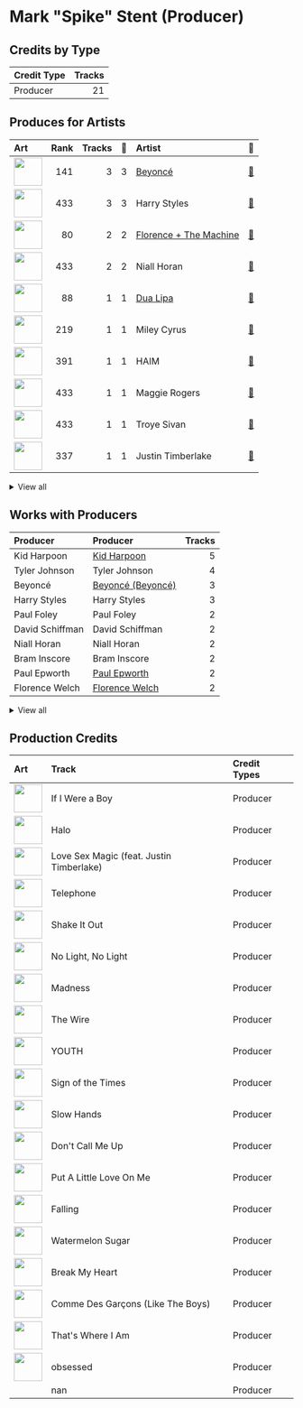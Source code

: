 # Mark "Spike" Stent (Producer)

## Credits by Type

| Credit Type | Tracks |
|:---|---:|
| Producer | 21 |

## Produces for Artists

| Art | Rank | Tracks | 💚 | Artist | 🔗 |
|:---|---:|---:|---:|:---|:---|
| <img src="https://i.scdn.co/image/ab6761610000e5eb247f44069c0bd1781df2f785" alt="" width="50" /> | 141 | 3 | 3 | [Beyoncé](../../artists/beyoncé/overview.md) | [🔗](https://open.spotify.com/artist/6vWDO969PvNqNYHIOW5v0m) |
| <img src="https://i.scdn.co/image/ab6761610000e5ebf7db7c8ede90a019c54590bb" alt="" width="50" /> | 433 | 3 | 3 | Harry Styles | [🔗](https://open.spotify.com/artist/6KImCVD70vtIoJWnq6nGn3) |
| <img src="https://i.scdn.co/image/ab6761610000e5ebe3c37f869b830d1cf1ec829a" alt="" width="50" /> | 80 | 2 | 2 | [Florence + The Machine](../../artists/florence_+_the_machine/overview.md) | [🔗](https://open.spotify.com/artist/1moxjboGR7GNWYIMWsRjgG) |
| <img src="https://i.scdn.co/image/ab6761610000e5ebeccc1cde8e9fdcf1c9289897" alt="" width="50" /> | 433 | 2 | 2 | Niall Horan | [🔗](https://open.spotify.com/artist/1Hsdzj7Dlq2I7tHP7501T4) |
| <img src="https://i.scdn.co/image/ab6761610000e5eb0c68f6c95232e716f0abee8d" alt="" width="50" /> | 88 | 1 | 1 | [Dua Lipa](../../artists/dua_lipa/overview.md) | [🔗](https://open.spotify.com/artist/6M2wZ9GZgrQXHCFfjv46we) |
| <img src="https://i.scdn.co/image/ab6761610000e5ebb4ba86c361191d48cbeb4b32" alt="" width="50" /> | 219 | 1 | 1 | Miley Cyrus | [🔗](https://open.spotify.com/artist/5YGY8feqx7naU7z4HrwZM6) |
| <img src="https://i.scdn.co/image/ab6761610000e5eba688abfbbed1037befa47232" alt="" width="50" /> | 391 | 1 | 1 | HAIM | [🔗](https://open.spotify.com/artist/4Ui2kfOqGujY81UcPrb5KE) |
| <img src="https://i.scdn.co/image/ab6761610000e5eb42ac28bac739fd27c568cf4b" alt="" width="50" /> | 433 | 1 | 1 | Maggie Rogers | [🔗](https://open.spotify.com/artist/4NZvixzsSefsNiIqXn0NDe) |
| <img src="https://i.scdn.co/image/ab6761610000e5eb26e8cb3ff6fc7744b312811b" alt="" width="50" /> | 433 | 1 | 1 | Troye Sivan | [🔗](https://open.spotify.com/artist/3WGpXCj9YhhfX11TToZcXP) |
| <img src="https://i.scdn.co/image/ab6761610000e5eb7a5cfe2597665a3d160e805e" alt="" width="50" /> | 337 | 1 | 1 | Justin Timberlake | [🔗](https://open.spotify.com/artist/31TPClRtHm23RisEBtV3X7) |


<details>
<summary>View all</summary>

| Art | Rank | Tracks | 💚 | Artist | 🔗 |
|:---|---:|---:|---:|:---|:---|
| <img src="https://i.scdn.co/image/ab6761610000e5eb7aba0bf3576fe56c2b367c83" alt="" width="50" /> | 76 | 1 | 1 | Ciara | [🔗](https://open.spotify.com/artist/2NdeV5rLm47xAvogXrYhJX) |
| <img src="https://i.scdn.co/image/ab6761610000e5eb8cb645e0a77bf015feda7fb9" alt="" width="50" /> | 433 | 1 | 1 | Rina Sawayama | [🔗](https://open.spotify.com/artist/2KEqzdPS7M5YwGmiuPTdr5) |
| <img src="https://i.scdn.co/image/ab6761610000e5ebe03a98785f3658f0b6461ec4" alt="" width="50" /> | 292 | 1 | 1 | [Olivia Rodrigo](../../artists/olivia_rodrigo/overview.md) | [🔗](https://open.spotify.com/artist/1McMsnEElThX1knmY4oliG) |
| <img src="https://i.scdn.co/image/ab6761610000e5ebc5c0e1d109d8a876076187f1" alt="" width="50" /> | 433 | 1 | 1 | Mabel | [🔗](https://open.spotify.com/artist/1MIVXf74SZHmTIp4V4paH4) |
| <img src="https://i.scdn.co/image/ab6761610000e5eb4b09cd0839c6129c29d22f79" alt="" width="50" /> | 137 | 1 | 1 | [Lady Gaga](../../artists/lady_gaga/overview.md) | [🔗](https://open.spotify.com/artist/1HY2Jd0NmPuamShAr6KMms) |
| <img src="https://i.scdn.co/image/ab6761610000e5eb0accbbe13e1aa147dd27671c" alt="" width="50" /> | 331 | 1 | 1 | Muse | [🔗](https://open.spotify.com/artist/12Chz98pHFMPJEknJQMWvI) |

</details>


## Works with Producers

| Producer | Producer | Tracks |
|:---|:---|---:|
| Kid Harpoon | [Kid Harpoon](../kid_harpoon/overview.md) | 5 |
| Tyler Johnson | Tyler Johnson | 4 |
| Beyoncé | [Beyoncé (Beyoncé)](../beyoncé_(beyoncé)/overview.md) | 3 |
| Harry Styles | Harry Styles | 3 |
| Paul Foley | Paul Foley | 2 |
| David Schiffman | David Schiffman | 2 |
| Niall Horan | Niall Horan | 2 |
| Bram Inscore | Bram Inscore | 2 |
| Paul Epworth | [Paul Epworth](../paul_epworth/overview.md) | 2 |
| Florence Welch | [Florence Welch](../florence_welch/overview.md) | 2 |


<details>
<summary>View all</summary>

| Producer | Producer | Tracks |
|:---|:---|---:|
| Jim Caruana | Jim Caruana | 2 |
| Mitch Rowland | Mitch Rowland | 2 |
| Mark "Top" Rankin | Mark "Top" Rankin | 2 |
| Sammy Witte | Sammy Witte | 2 |
| Jordan Johnson | Jordan Johnson | 1 |
| Steve Mac | Steve Mac | 1 |
| Este Haim | Este Haim | 1 |
| Nicole Morier | Nicole Morier | 1 |
| Julian Bunetta | Julian Bunetta | 1 |
| Bullion | Bullion | 1 |
| Tommaso Colliva | Tommaso Colliva | 1 |
| Muse | Muse | 1 |
| Andrew Farriss | Andrew Farriss | 1 |
| Lazonate Franklin | Lazonate Franklin | 1 |
| Jeff Bhasker | Jeff Bhasker | 1 |
| Hisashi Mizoguchi | Hisashi Mizoguchi | 1 |
| Michael Hutchence | Michael Hutchence | 1 |
| Robin Tadross | Robin Tadross | 1 |
| RuthAnne | RuthAnne | 1 |
| Alex Salibian | Alex Salibian | 1 |
| Alexander Izquierdo | Alexander Izquierdo | 1 |
| AfterHrs | AfterHrs | 1 |
| Jia Lih | Jia Lih | 1 |
| Jeremy Hatcher | Jeremy Hatcher | 1 |
| Troye Sivan | Troye Sivan | 1 |
| Danielle Haim | Danielle Haim | 1 |
| Maggie Rogers | Maggie Rogers | 1 |
| BC Jean | BC Jean | 1 |
| Jamie Scott | Jamie Scott | 1 |
| SLUMS | SLUMS | 1 |
| Toby Gad | Toby Gad | 1 |
| E. Kidd Bogart | E. Kidd Bogart | 1 |
| KAMILLE | KAMILLE | 1 |
| Miley Cyrus | Miley Cyrus | 1 |
| Isabella Summers | Isabella Summers | 1 |
| Daniel Nigro | [Daniel Nigro](../daniel_nigro/overview.md) | 1 |
| Andrew Watt | Andrew Watt | 1 |
| Allie X | Allie X | 1 |
| Stefan Johnson | Stefan Johnson | 1 |
| Eric Greedy | Eric Greedy | 1 |
| Alana Haim | Alana Haim | 1 |
| Mabel | Mabel | 1 |
| Gregory Hein | Gregory Hein | 1 |
| Paul LaMalfa | Paul LaMalfa | 1 |
| Nick Rowe | Nick Rowe | 1 |
| Chris Laws | Chris Laws | 1 |
| Mike Needle | Mike Needle | 1 |
| Daniel Pursey | Daniel Pursey | 1 |
| The Y's | The Y's | 1 |
| Nick Lobel | Nick Lobel | 1 |
| Ryan Tedder | [Ryan Tedder](../ryan_tedder/overview.md) | 1 |
| Leland | Leland | 1 |
| LaShawn Daniels | LaShawn Daniels | 1 |
| The Monsters & Strangerz | The Monsters & Strangerz | 1 |
| Ali Tamposi | Ali Tamposi | 1 |
| Brian Rajaratnam | Brian Rajaratnam | 1 |
| Mike "Handz" Donaldson | Mike "Handz" Donaldson | 1 |
| Sally Herbert | Sally Herbert | 1 |
| Dave Emery | Dave Emery | 1 |
| John Ryan | John Ryan | 1 |
| Matt Bellamy | Matt Bellamy | 1 |
| Tobias Jesso Jr. | Tobias Jesso Jr. | 1 |
| Ryan Linvill | Ryan Linvill | 1 |
| Michael Pollack | Michael Pollack | 1 |
| Adrian Bushby | Adrian Bushby | 1 |
| Dua Lipa | Dua Lipa | 1 |
| Mike Elizondo | Mike Elizondo | 1 |
| Olivia Rodrigo | Olivia Rodrigo | 1 |
| Lady Gaga | [Lady Gaga](../lady_gaga/overview.md) | 1 |
| Alex Hope | Alex Hope | 1 |
| Rodney Jerkins | Rodney Jerkins | 1 |
| Justin Timberlake | Justin Timberlake | 1 |
| Ryan Nasci | Ryan Nasci | 1 |
| Ariel Rechtshaid | Ariel Rechtshaid | 1 |
| St. Vincent | St. Vincent | 1 |
| Rina Sawayama | Rina Sawayama | 1 |
| James Fauntleroy | James Fauntleroy | 1 |
| Daniel Bryer | Daniel Bryer | 1 |

</details>


## Production Credits

| Art | Track | Credit Types |
|:---|:---|:---|
| <img src="https://i.scdn.co/image/ab67616d0000b273e13de7b8662b085b0885ffef" alt="" width="50" /> | If I Were a Boy | Producer |
| <img src="https://i.scdn.co/image/ab67616d0000b273e13de7b8662b085b0885ffef" alt="" width="50" /> | Halo | Producer |
| <img src="https://i.scdn.co/image/ab67616d0000b2737fbdcafad432ea5d248788bf" alt="" width="50" /> | Love Sex Magic (feat. Justin Timberlake) | Producer |
| <img src="https://i.scdn.co/image/ab67616d0000b2735c9890c0456a3719eeecd8aa" alt="" width="50" /> | Telephone | Producer |
| <img src="https://i.scdn.co/image/ab67616d0000b273527d94ecf554774fc313bf48" alt="" width="50" /> | Shake It Out | Producer |
| <img src="https://i.scdn.co/image/ab67616d0000b273527d94ecf554774fc313bf48" alt="" width="50" /> | No Light, No Light | Producer |
| <img src="https://i.scdn.co/image/ab67616d0000b273fc192c54d1823a04ffb6c8c9" alt="" width="50" /> | Madness | Producer |
| <img src="https://i.scdn.co/image/ab67616d0000b2732fa478d357cac0fd0407643f" alt="" width="50" /> | The Wire | Producer |
| <img src="https://i.scdn.co/image/ab67616d0000b2731a104e8630a97b573201f655" alt="" width="50" /> | YOUTH | Producer |
| <img src="https://i.scdn.co/image/ab67616d0000b2736c619c39c853f8b1d67b7859" alt="" width="50" /> | Sign of the Times | Producer |
| <img src="https://i.scdn.co/image/ab67616d0000b2735bac234d5511248b248caf36" alt="" width="50" /> | Slow Hands | Producer |
| <img src="https://i.scdn.co/image/ab67616d0000b273fb4278cf3d557dc89ca80ad5" alt="" width="50" /> | Don't Call Me Up | Producer |
| <img src="https://i.scdn.co/image/ab67616d0000b2731bd04431e42ed2105ea3534a" alt="" width="50" /> | Put A Little Love On Me | Producer |
| <img src="https://i.scdn.co/image/ab67616d0000b27377fdcfda6535601aff081b6a" alt="" width="50" /> | Falling | Producer |
| <img src="https://i.scdn.co/image/ab67616d0000b27377fdcfda6535601aff081b6a" alt="" width="50" /> | Watermelon Sugar | Producer |
| <img src="https://i.scdn.co/image/ab67616d0000b2732172b607853fa89cefa2beb4" alt="" width="50" /> | Break My Heart | Producer |
| <img src="https://i.scdn.co/image/ab67616d0000b2735b131d745dafd8666254fe96" alt="" width="50" /> | Comme Des Garçons (Like The Boys) | Producer |
| <img src="https://i.scdn.co/image/ab67616d0000b2730fdfb62956211c999c39a5a3" alt="" width="50" /> | That's Where I Am | Producer |
| <img src="https://i.scdn.co/image/ab67616d0000b2734063d624ebf8ff67bc3701ee" alt="" width="50" /> | obsessed | Producer |
| | nan | Producer |